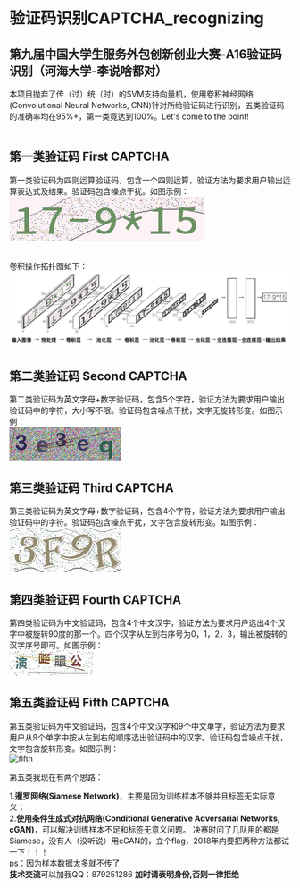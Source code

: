 # 验证码识别CAPTCHA_recognizing
<b>第九届中国大学生服务外包创新创业大赛-A16验证码识别（河海大学-李说啥都对）</b><br>
--------
本项目抛弃了传（过）统（时）的SVM支持向量机，使用卷积神经网络(Convolutional Neural Networks, CNN)针对所给验证码进行识别，五类验证码的准确率均在95%+，第一类竟达到100%。Let's come to the point!
<br><br>

第一类验证码 First CAPTCHA
----------

第一类验证码为四则运算验证码，包含一个四则运算，验证方法为要求用户输出运算表达式及结果。验证码包含噪点干扰。如图示例：<br>
![first](imgs/first.png)<br><br>

卷积操作拓扑图如下：
![first](imgs/first_conv.png)<br>

第二类验证码 Second CAPTCHA
----------

第二类验证码为英文字母+数字验证码，包含5个字符，验证方法为要求用户输出验证码中的字符，大小写不限。验证码包含噪点干扰，文字无旋转形变。如图示例：<br>
![second](imgs/second.png)<br>

第三类验证码 Third CAPTCHA
----------

第三类验证码为英文字母+数字验证码，包含4个字符，验证方法为要求用户输出验证码中的字符。验证码包含噪点干扰，文字包含旋转形变。如图示例：<br>
![third](imgs/third.png)<br>

第四类验证码 Fourth CAPTCHA
----------

第四类验证码为中文验证码，包含4个中文汉字，验证方法为要求用户选出4个汉字中被旋转90度的那一个。四个汉字从左到右序号为0，1，2，3，输出被旋转的汉字序号即可。如图示例：<br>
![fourth](imgs/fourth.png)<br>

第五类验证码 Fifth CAPTCHA
----------

第五类验证码为中文验证码，包含4个中文汉字和9个中文单字，验证方法为要求用户从9个单字中按从左到右的顺序选出验证码中的汉字。验证码包含噪点干扰，文字包含旋转形变。如图示例：<br>
![fifth](imgs/fifth.png)<br>

第五类我现在有两个思路：<br>

1.**暹罗网络(Siamese Network)**，主要是因为训练样本不够并且标签无实际意义；<br>
2.**使用条件生成式对抗网络(Conditional Generative Adversarial Networks, cGAN)**，可以解决训练样本不足和标签无意义问题。
决赛时问了几队用的都是Siamese，没有人（没听说）用cGAN的，立个flag，2018年内要把两种方法都试一下！！！
<br>
ps：因为样本数据太多就不传了
<br>
**技术交流**可以加我QQ：879251286 **加时请表明身份,否则一律拒绝**
